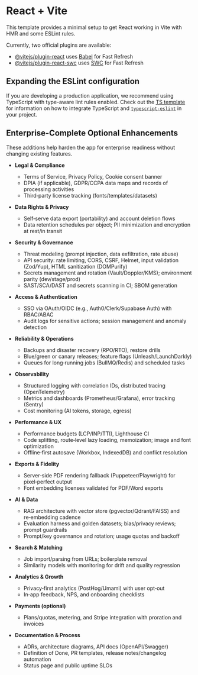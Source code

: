 # React + Vite

This template provides a minimal setup to get React working in Vite with HMR and some ESLint rules.

Currently, two official plugins are available:

- [@vitejs/plugin-react](https://github.com/vitejs/vite-plugin-react/blob/main/packages/plugin-react) uses [Babel](https://babeljs.io/) for Fast Refresh
- [@vitejs/plugin-react-swc](https://github.com/vitejs/vite-plugin-react/blob/main/packages/plugin-react-swc) uses [SWC](https://swc.rs/) for Fast Refresh

## Expanding the ESLint configuration

If you are developing a production application, we recommend using TypeScript with type-aware lint rules enabled. Check out the [TS template](https://github.com/vitejs/vite/tree/main/packages/create-vite/template-react-ts) for information on how to integrate TypeScript and [`typescript-eslint`](https://typescript-eslint.io) in your project.

## Enterprise-Complete Optional Enhancements

These additions help harden the app for enterprise readiness without changing existing features.

- **Legal & Compliance**
  - Terms of Service, Privacy Policy, Cookie consent banner
  - DPIA (if applicable), GDPR/CCPA data maps and records of processing activities
  - Third‑party license tracking (fonts/templates/datasets)

- **Data Rights & Privacy**
  - Self‑serve data export (portability) and account deletion flows
  - Data retention schedules per object; PII minimization and encryption at rest/in transit

- **Security & Governance**
  - Threat modeling (prompt injection, data exfiltration, rate abuse)
  - API security: rate limiting, CORS, CSRF, Helmet, input validation (Zod/Yup), HTML sanitization (DOMPurify)
  - Secrets management and rotation (Vault/Doppler/KMS); environment parity (dev/stage/prod)
  - SAST/SCA/DAST and secrets scanning in CI; SBOM generation

- **Access & Authentication**
  - SSO via OAuth/OIDC (e.g., Auth0/Clerk/Supabase Auth) with RBAC/ABAC
  - Audit logs for sensitive actions; session management and anomaly detection

- **Reliability & Operations**
  - Backups and disaster recovery (RPO/RTO), restore drills
  - Blue/green or canary releases; feature flags (Unleash/LaunchDarkly)
  - Queues for long‑running jobs (BullMQ/Redis) and scheduled tasks

- **Observability**
  - Structured logging with correlation IDs, distributed tracing (OpenTelemetry)
  - Metrics and dashboards (Prometheus/Grafana), error tracking (Sentry)
  - Cost monitoring (AI tokens, storage, egress)

- **Performance & UX**
  - Performance budgets (LCP/INP/TTI), Lighthouse CI
  - Code splitting, route‑level lazy loading, memoization; image and font optimization
  - Offline‑first autosave (Workbox, IndexedDB) and conflict resolution

- **Exports & Fidelity**
  - Server‑side PDF rendering fallback (Puppeteer/Playwright) for pixel‑perfect output
  - Font embedding licenses validated for PDF/Word exports

- **AI & Data**
  - RAG architecture with vector store (pgvector/Qdrant/FAISS) and re‑embedding cadence
  - Evaluation harness and golden datasets; bias/privacy reviews; prompt guardrails
  - Prompt/key governance and rotation; usage quotas and backoff

- **Search & Matching**
  - Job import/parsing from URLs; boilerplate removal
  - Similarity models with monitoring for drift and quality regression

- **Analytics & Growth**
  - Privacy‑first analytics (PostHog/Umami) with user opt‑out
  - In‑app feedback, NPS, and onboarding checklists

- **Payments (optional)**
  - Plans/quotas, metering, and Stripe integration with proration and invoices

- **Documentation & Process**
  - ADRs, architecture diagrams, API docs (OpenAPI/Swagger)
  - Definition of Done, PR templates, release notes/changelog automation
  - Status page and public uptime SLOs

